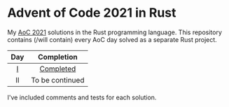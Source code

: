 # Advent of Code 2021 in Rust
My [AoC 2021][aoc-2021] solutions in the Rust programming language.
This repository contains (/will contain) every AoC day solved as a separate Rust project.



| Day             | Completion                      |
| :-------------: | :-----------------------------: |
| [I][aoc-2021-1] | [Completed](./day1/src/lib.rs)  |
| II              | To be continued                 |

I've included comments and tests for each solution.

[aoc-2021]: https://adventofcode.com/2021
[aoc-2021-1]: https://adventofcode.com/2021/day/1